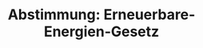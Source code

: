 ---
abstimmung:
  abstimmung: 1
  bundestagssitzung: 202
  datum: 17. Dezember 2020
  legislaturperiode: 19
categories:
- Todo
data:
- title: Abstimmungsergebnis 20201217_1-data.pdf
  url: /res/2021-btw/abstimmungsergebnisse/20201217_1-data.pdf
- title: Abstimmungsergebnis 20201217_1_xls-data.xlsx
  url: /res/2021-btw/abstimmungsergebnisse/20201217_1_xls-data.xlsx
- title: Abstimmungsergebnis 20201217_1_xls-data.csv
  url: /res/2021-btw/abstimmungsergebnisse/csv/20201217_1_xls-data.csv
ergebnis:
  AfD:
    enthaltung: 0
    gesamt: 88
    ja: 0
    nein: 68
    nichtabgegeben: 20
    ungueltig: 0
  Bündnis 90/Die Grünen:
    enthaltung: 0
    gesamt: 67
    ja: 0
    nein: 63
    nichtabgegeben: 4
    ungueltig: 0
  Die Linke:
    enthaltung: 0
    gesamt: 69
    ja: 0
    nein: 49
    nichtabgegeben: 20
    ungueltig: 0
  FDP:
    enthaltung: 1
    gesamt: 80
    ja: 0
    nein: 77
    nichtabgegeben: 2
    ungueltig: 0
  cdu/csu:
    enthaltung: 0
    gesamt: 246
    ja: 226
    nein: 1
    nichtabgegeben: 19
    ungueltig: 0
  file: 20201217_1_xls-data.xlsx
  fraktionslos:
    enthaltung: 0
    gesamt: 7
    ja: 0
    nein: 2
    nichtabgegeben: 5
    ungueltig: 0
  spd:
    enthaltung: 0
    gesamt: 152
    ja: 131
    nein: 0
    nichtabgegeben: 21
    ungueltig: 0
layout: abstimmung
links:
- title: Link zu bundestag.de
  url: https://www.bundestag.de/parlament/plenum/abstimmung/abstimmung?id=708
preview: 'Deutscher Bundestag


  202. Sitzung des Deutschen Bundestages

  am Donnerstag, 17. Dezember 2020


  Endgültiges Ergebnis der Namentlichen Abstimmung Nr. 1


  Gesetzentwurf der Bundesregierung

  Entwurf eines Gesetzes zur Änderung des Erneuerbaren-Energien-Gesetzes und weiterer

  energierechtlicher Vorschriften

  Drs. 19/23482, 19/24234, 19/25302 und 19/25326'
tags:
- Todo
title: 'Abstimmung: Erneuerbare-Energien-Gesetz'
---